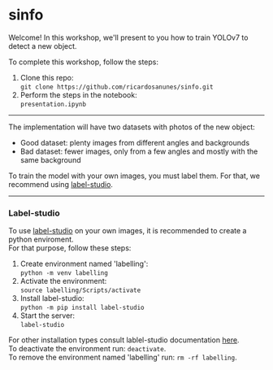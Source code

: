 # sinfo
Welcome! In this workshop, we'll present to you how to train YOLOv7 to detect a new object.  
  
To complete this workshop, follow the steps:  
1) Clone this repo:  
   `git clone https://github.com/ricardosanunes/sinfo.git`
2) Perform the steps in the notebook:  
   `presentation.ipynb`
   
---
The implementation will have two datasets with photos of the new object:
- Good dataset: plenty images from different angles and backgrounds
- Bad dataset: fewer images, only from a few angles and mostly with the same background  

To train the model with your own images, you must label them. For that, we recommend using [label-studio](https://labelstud.io/).  

---
### Label-studio
To use [label-studio](https://labelstud.io/) on your own images, it is recommended to create a python enviroment.  
For that purpose, follow these steps:
1) Create environment named 'labelling':  
   `python -m venv labelling`
2) Activate the environment:  
   `source labelling/Scripts/activate`
3) Install label-studio:  
   `python -m pip install label-studio`
4) Start the server:  
   `label-studio`

For other installation types consult lablel-studio documentation [here](https://labelstud.io/guide/install).  
To deactivate the environment run: `deactivate`.  
To remove the environment named 'labelling' run: `rm -rf labelling`.
